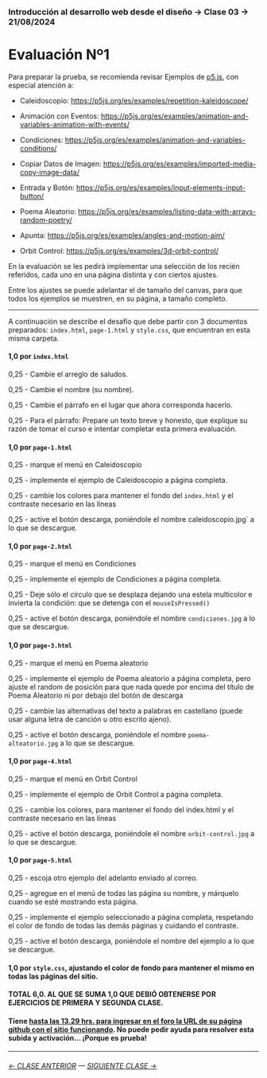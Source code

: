 ### Introducción al desarrollo web desde el diseño → Clase 03 → 21/08/2024

# Evaluación Nº1

Para preparar la prueba, se recomienda revisar Ejemplos de [p5.js](https://p5js.org/es/examples/), con especial atención a:

- Caleidoscopio: https://p5js.org/es/examples/repetition-kaleidoscope/

- Animación con Eventos: https://p5js.org/es/examples/animation-and-variables-animation-with-events/

- Condiciones: https://p5js.org/es/examples/animation-and-variables-conditions/

- Copiar Datos de Imagen: https://p5js.org/es/examples/imported-media-copy-image-data/

- Entrada y Botón: https://p5js.org/es/examples/input-elements-input-button/

- Poema Aleatorio: https://p5js.org/es/examples/listing-data-with-arrays-random-poetry/

- Apunta: https://p5js.org/es/examples/angles-and-motion-aim/

- Orbit Control: https://p5js.org/es/examples/3d-orbit-control/

En la evaluación se les pedirá implementar una selección de los recién referidos, cada uno en una página distinta y con ciertos ajustes.

Entre los ajustes se puede adelantar el de tamaño del canvas, para que todos los ejemplos se muestren, en su página, a tamaño completo.


- - - - - - - 

A continuación se describe el desafío que debe partir con 3 documentos preparados: `index.html`, `page-1.html` y `style.css`, que encuentran en esta misma carpeta.

#### 1,0 por `index.html`

0,25 - Cambie el arreglo de saludos.

0,25 - Cambie el nombre (su nombre). 

0,25 - Cambie el párrafo en el lugar que ahora corresponda hacerlo.

0,25 - Para el párrafo: Prepare un texto breve y honesto, que explique su razón de tomar el curso e intentar completar esta primera evaluación.

#### 1,0 por `page-1.html`

0,25 - marque el menú en Caleidoscopio

0,25 - implemente el ejemplo de Caleidoscopio a página completa.

0,25 - cambie los colores para mantener el fondo del `index.html` y el contraste necesario en las líneas

0,25 - active el botón descarga, poniéndole el nombre caleidoscopio.jpg` a lo que se descargue.

#### 1,0 por `page-2.html`

0,25 - marque el menú en Condiciones

0,25 - implemente el ejemplo de Condiciones a página completa.

0,25 - Deje sólo el círculo que se desplaza dejando una estela multicolor e invierta la condición: que se detenga con el `mouseIsPressed()`

0,25 - active el botón descarga, poniéndole el nombre `condiciones.jpg` a lo que se descargue.

#### 1,0 por `page-3.html`

0,25 - marque el menú en Poema aleatorio

0,25 - implemente el ejemplo de Poema aleatorio a página completa, pero ajuste el random de posición para que nada quede por encima del título de Poema Aleatorio ni por debajo del botón de descarga

0,25 - cambie las alternativas del texto a palabras en castellano (puede usar alguna letra de canción u otro escrito ajeno).

0,25 - active el botón descarga, poniéndole el nombre `poema-alteatorio.jpg` a lo que se descargue.

#### 1,0 por `page-4.html`

0,25 - marque el menú en Orbit Control

0,25 - implemente el ejemplo de Orbit Control a página completa.

0,25 - cambie los colores, para mantener el fondo del index.html y el contraste necesario en las líneas

0,25 - active el botón descarga, poniéndole el nombre `orbit-control.jpg` a lo que se descargue.

#### 1,0 por `page-5.html`

0,25 - escoja otro ejemplo del adelanto enviado al correo.

0,25 - agregue en el menú de todas las página su nombre, y márquelo cuando se esté mostrando esta página.

0,25 - implemente el ejemplo seleccionado a página completa, respetando el color de fondo de todas las demás páginas y cuidando el contraste.

0,25 - active el botón descarga, poniéndole el nombre del ejemplo a lo que se descargue.

#### 1,0 por `style.css`, ajustando el color de fondo para mantener el mismo en todas las páginas del sitio.


#### TOTAL 6,0. AL QUE SE SUMA 1,0 QUE DEBIÓ OBTENERSE POR EJERCICIOS DE PRIMERA Y SEGUNDA CLASE.

#### Tiene [hasta las 13.29 hrs. para ingresar en el foro la URL de su página github con el sitio funcionando](https://cursos.canvas.uc.cl/courses/80331/discussion_topics/853084). No puede pedir ayuda para resolver esta subida y activación… ¡Porque es prueba!


- - - - - - - 

###### [← CLASE ANTERIOR](https://github.com/profesorfaco/dno096-2024/tree/main/clase-02) — [SIGUIENTE CLASE →](https://github.com/profesorfaco/dno096-2024/tree/main/clase-04)

